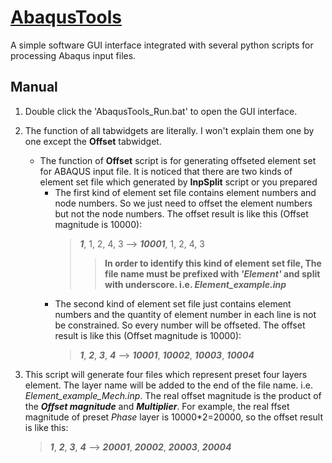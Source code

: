 # [AbaqusTools](https://github.com/kun-Jiang/AbaqusTools)

A simple software GUI interface integrated with several python scripts for processing Abaqus input files.

## Manual

1. Double click the 'AbaqusTools_Run.bat' to open the GUI interface.
2. The function of all tabwidgets are literally. I won't explain them one by one except the **Offset** tabwidget.

   + The function of **Offset** script is for generating offseted element set for ABAQUS input file. It is noticed that there are two kinds of element set file which generated by **InpSplit** script or you prepared
     + The first kind of element set file contains element numbers and node numbers. So we just need to offset the element numbers but not the node numbers. The offset result is like this (Offset magnitude is 10000):
        > ***1***, 1, 2, 4, 3 --> ***10001***, 1, 2, 4, 3
        >> **In order to identify this kind of element set file, The file name must be prefixed with *'Element'* and split with underscore. i.e. *Element_example.inp***
     + The second kind of element set file just contains element numbers and the quantity of element number in each line is not be constrained. So every number will be offseted. The offset result is like this (Offset magnitude is 10000):
        > ***1***, ***2***, ***3***, ***4*** --> ***10001***, ***10002***, ***10003***, ***10004***

3. This script will generate four files which represent preset four layers element. The layer name will be added to the end of the file name. i.e. *Element_example_Mech.inp*. The real offset magnitude is the product of the ***Offset magnitude*** and ***Multiplier***. For example, the real ffset magnitude of preset *Phase* layer is 10000*2=20000, so the offset result is like this:
    > ***1***, ***2***, ***3***, ***4*** --> ***20001***, ***20002***, ***20003***, ***20004***